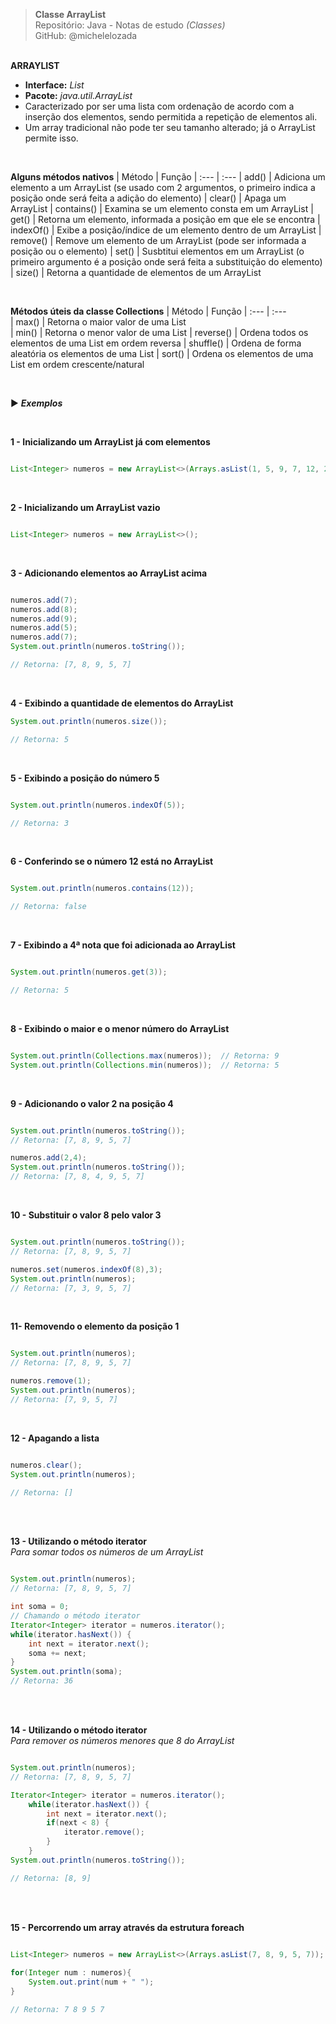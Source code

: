 > **Classe ArrayList**     
> Repositório: Java - Notas de estudo *(Classes)*    
> GitHub: @michelelozada
&nbsp;
     
&nbsp;    
 **ARRAYLIST**  
 - **Interface:** *List*    
 - **Pacote:** *java.util.ArrayList*    
 - Caracterizado por ser uma lista com ordenação de acordo com a inserção dos elementos, sendo permitida a repetição de elementos ali.   
 - Um array tradicional não pode ter seu tamanho alterado; já o ArrayList permite isso.    

&nbsp;
     
**Alguns métodos nativos**
| Método      | Função
| :---        | :---
| add()       | Adiciona um elemento a um ArrayList (se usado com 2 argumentos, o primeiro indica a posição onde será feita a adição do elemento)
| clear()     | Apaga um ArrayList
| contains()  | Examina se um elemento consta em um ArrayList
| get()       | Retorna um elemento, informada a posição em que ele se encontra
| indexOf()   | Exibe a posição/índice de um elemento dentro de um ArrayList 
| remove()    | Remove um elemento de um ArrayList (pode ser informada a posição ou o elemento)
| set()       | Susbtitui elementos em um ArrayList (o primeiro argumento é a posição onde será feita a substituição do elemento)
| size()      | Retorna a quantidade de elementos de um ArrayList

&nbsp;
     
**Métodos úteis da classe Collections**
| Método    | Função
| :---      | :---	
| max()     | Retorna o maior valor de uma List  
| min()     | Retorna o menor valor de uma List
| reverse() | Ordena todos os elementos de uma List em ordem reversa
| shuffle() | Ordena de forma aleatória os elementos de uma List
| sort()    | Ordena os elementos de uma List em ordem crescente/natural

&nbsp;

:arrow_forward: ***Exemplos***

&nbsp;  

**1 - Inicializando um ArrayList já com elementos**  
```java

List<Integer> numeros = new ArrayList<>(Arrays.asList(1, 5, 9, 7, 12, 2, 2));
```
&nbsp; 	

**2 - Inicializando um ArrayList vazio**
```java

List<Integer> numeros = new ArrayList<>();
```
&nbsp; 	  

**3 - Adicionando elementos ao ArrayList acima**
```java

numeros.add(7);
numeros.add(8);
numeros.add(9);
numeros.add(5);
numeros.add(7);
System.out.println(numeros.toString());

// Retorna: [7, 8, 9, 5, 7]
```
&nbsp; 	  

**4 - Exibindo a quantidade de elementos do ArrayList**
```java
System.out.println(numeros.size());

// Retorna: 5
```
&nbsp; 	  

**5 - Exibindo a posição do número 5**
```java

System.out.println(numeros.indexOf(5));

// Retorna: 3
```
&nbsp; 	  

**6 - Conferindo se o número 12 está no ArrayList**
```java

System.out.println(numeros.contains(12));

// Retorna: false
```
&nbsp; 	  

**7 - Exibindo a 4ª nota que foi adicionada ao ArrayList**
```java

System.out.println(numeros.get(3));

// Retorna: 5
```
&nbsp; 	  

**8 - Exibindo o maior e o menor número do ArrayList**
```java

System.out.println(Collections.max(numeros));  // Retorna: 9
System.out.println(Collections.min(numeros));  // Retorna: 5
```
&nbsp; 	  

**9 - Adicionando o valor 2 na posição 4**
```java

System.out.println(numeros.toString());
// Retorna: [7, 8, 9, 5, 7]

numeros.add(2,4);
System.out.println(numeros.toString());
// Retorna: [7, 8, 4, 9, 5, 7]
```
&nbsp; 	  

**10 - Substituir o valor 8 pelo valor 3**
```java

System.out.println(numeros.toString());
// Retorna: [7, 8, 9, 5, 7]

numeros.set(numeros.indexOf(8),3);
System.out.println(numeros);
// Retorna: [7, 3, 9, 5, 7]
```
&nbsp; 	  

**11- Removendo o elemento da posição 1**
```java

System.out.println(numeros);
// Retorna: [7, 8, 9, 5, 7]

numeros.remove(1);
System.out.println(numeros);
// Retorna: [7, 9, 5, 7]
```
&nbsp; 	  

**12 - Apagando a lista**
```java

numeros.clear();
System.out.println(numeros);

// Retorna: []
```
&nbsp;  
     
&nbsp;   
**13 - Utilizando o método iterator**  
*Para somar todos os números de um ArrayList*
```java

System.out.println(numeros);
// Retorna: [7, 8, 9, 5, 7]

int soma = 0;
// Chamando o método iterator
Iterator<Integer> iterator = numeros.iterator();
while(iterator.hasNext()) {
	int next = iterator.next();
	soma += next;
}
System.out.println(soma);
// Retorna: 36
```
&nbsp;
     
&nbsp;    
**14 - Utilizando o método iterator**  
*Para remover os números menores que 8 do ArrayList*
```java

System.out.println(numeros);
// Retorna: [7, 8, 9, 5, 7]

Iterator<Integer> iterator = numeros.iterator();
	while(iterator.hasNext()) {
		int next = iterator.next();
		if(next < 8) {
			iterator.remove();
		}
	}
System.out.println(numeros.toString());

// Retorna: [8, 9]
```
&nbsp;
     
&nbsp;    
**15 - Percorrendo um array através da estrutura foreach**
```java

List<Integer> numeros = new ArrayList<>(Arrays.asList(7, 8, 9, 5, 7));
		
for(Integer num : numeros){
	System.out.print(num + " ");
}

// Retorna: 7 8 9 5 7 
```